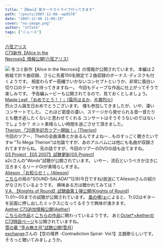 ```yaml
---
title: "【News】某オーケストライブ行ってきます"
path: "/posts/2007-12-08--wp0576"
date: "2007-12-08 11:09:19"
cover: "no-image.png"
author: "stfate"
tags: ["ニュース"]
---
```


<style type="text/css">
<!--
p {white-space: pre-wrap};
-->
</style>

<a class="topics" href="http://www.rokugen.net/" target="_blank">六弦アリス C73新作【Alice in the Necrosis】情報公開</a><span class="junre">[<a href="http://www.rokugen.net/" target="_blank">六弦アリス</a>]</span>
<div class="news"><a href="http://www.rokugen.net/" target="_blank"><img src="http://www.rokugen.net/images/link/400x80.jpg"></a>
冬コミ新作【Alice in the Necrosis】の情報が公開されています。
本編は２枚組で計９曲収録、さらに先着150名限定で２曲収録のボーナス･ディスクも付くようです。
相変わらず一筋縄でいかないコンセプトというか、非常に面白い切り口のテーマを持ってきますねー。
今回もディープな作品に仕上がってそうで楽しみです。
予告編ムービーも公開されてるので、見ておくとしましょう。</div>
<a class="topics" href="http://shimotsukin.jugem.jp/" target="_blank">Maple Leaf 「おめでとう！！」</a><span class="junre">[<a href="http://shimotsukin.com/" target="_blank">霜月はるか</a>、<a href="http://www.rekka.jp/" target="_blank">片霧烈火</a>]</span>
<div class="news">烈火さん誕生日おめでとうございます。
僕も参加してきましたが、いや、凄いコンサートでした。
これほど密度の濃い、ステージから発せられる音一音たりとも聴き逃したくないと思わせてくれる
コンサートはそうそうないのではないでしょうか？
ホント素晴らしい時間を過ごさせて頂きました。</div>
<a class="topics" href="http://japan.megatherion.com/news.html" target="_blank">Therion 「20周年記念ツアー開始！」</a><span class="junre">[<a href="http://japan.megatherion.com/" target="_blank">Therion</a>]</span>
<div class="news">今回のツアー、Theliの全曲演奏とかあるんですよねー…ものすっごく聴きたいですw
"To Mega Therion"は勿論ですが、あのアルバムには他にも名曲が収録されてますからね。
先の話ですが、今回のツアーのDVDの話も出てますね。</div>
<a class="topics" href="http://www.vivix.info/g5/g52007.htm" target="_blank">G5 Project 【G5 2007】試聴更新</a><span class="junre">[<a href="http://www.vivix.info/g5/" target="_blank">G5 Project</a>]</span>
<div class="news">a2cさんの"<em>Words</em>"試聴が公開されています。
いやー、流石というべきか泣きに泣きまくるリードGtが素晴らしすぎる。</div>
<a class="topics" href="http://alieson.jugem.jp/?eid=80" target="_blank">Alieson 「お知らせ！」</a><span class="junre">[<a href="http://www.alieson.net/" target="_blank">Alieson</a>]</span>
<div class="news"><a href="http://www.fm767.net/xoops/" target="_blank">こちら</a>の局の"SOUND-SALADA!"12/8(今日ですね)放送にてAliesonさんの紹介がなされているようです。
興味ある方は聴かれてみては？</div>
<a class="topics" href="http://www.radio-mnc.net/KNTS-0001/" target="_blank">V.A. 【Knights of Round】試聴曲第１弾公開</a><span class="junre">[<a href="http://www.radio-mnc.net/KNTS-0001/" target="_blank">Knights of Round</a>]</span>
<div class="news">Tr.01～05までの試聴が公開されています。
<a href="http://soj.seesaa.net/" target="_blank">風の噂(ぉ</a>によると、Tr.02はギターを前面に押し出したミックスになってるそうで興味が湧きます。</div>
<a class="topics" href="http://www.lkjp.net/" target="_blank">Aether C73追加情報公開</a><span class="junre">[<a href="http://www.lkjp.net/" target="_blank">Aether</a>]</span>
<div class="news"><a href="http://hts.cside2.jp/octet/discography/sp02_2007_12.htm#osla0002" target="_blank">こちらの作品</a>と<a href="http://hts.cside2.jp/octet/discography/sp02_2007_12.htm#osla0003" target="_blank">こちらの作品</a>に関わっているようです。
あと<a href="http://hts.cside2.jp/octet/discography/sp02_2007_12.htm" target="_blank">Octet*×AetherのC73特設ページ</a>も公開されていますね。</div>
<a class="topics" href="http://aonokioku.sakura.ne.jp/setsugetsu/" target="_blank">雪の華 "歪み無き月"試聴公開</a><span class="junre">[<a href="http://aonokioku.sakura.ne.jp/setsugetsu/" target="_blank">雪月</a>]</span>
<div class="news"><a href="http://exchange.tank.jp/" target="_blank">exchange</a>さんの【空の境界 -Contradiction Spiral- Vol.1】主題歌らしいです。
そろっと聴いてみましょうか。</div>
